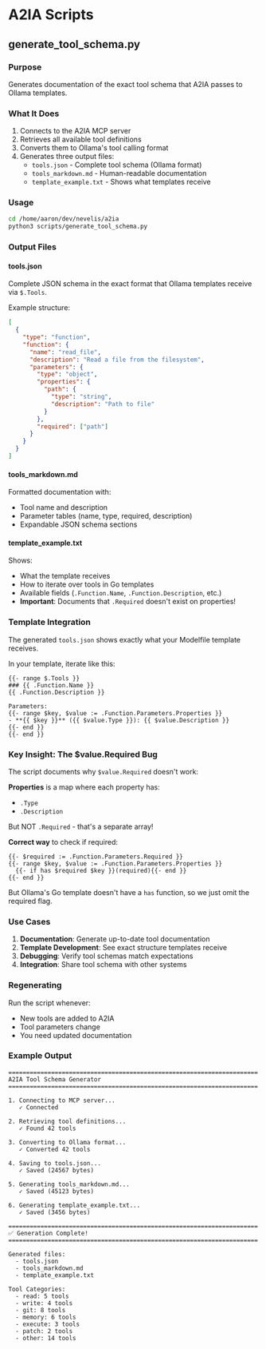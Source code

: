 # A2IA Scripts

## generate_tool_schema.py

### Purpose

Generates documentation of the exact tool schema that A2IA passes to Ollama templates.

### What It Does

1. Connects to the A2IA MCP server
2. Retrieves all available tool definitions  
3. Converts them to Ollama's tool calling format
4. Generates three output files:
   - `tools.json` - Complete tool schema (Ollama format)
   - `tools_markdown.md` - Human-readable documentation
   - `template_example.txt` - Shows what templates receive

### Usage

```bash
cd /home/aaron/dev/nevelis/a2ia
python3 scripts/generate_tool_schema.py
```

### Output Files

#### tools.json

Complete JSON schema in the exact format that Ollama templates receive via `$.Tools`.

Example structure:
```json
[
  {
    "type": "function",
    "function": {
      "name": "read_file",
      "description": "Read a file from the filesystem",
      "parameters": {
        "type": "object",
        "properties": {
          "path": {
            "type": "string",
            "description": "Path to file"
          }
        },
        "required": ["path"]
      }
    }
  }
]
```

#### tools_markdown.md

Formatted documentation with:
- Tool name and description
- Parameter tables (name, type, required, description)
- Expandable JSON schema sections

#### template_example.txt

Shows:
- What the template receives
- How to iterate over tools in Go templates
- Available fields (`.Function.Name`, `.Function.Description`, etc.)
- **Important**: Documents that `.Required` doesn't exist on properties!

### Template Integration

The generated `tools.json` shows exactly what your Modelfile template receives.

In your template, iterate like this:

```
{{- range $.Tools }}
### {{ .Function.Name }}
{{ .Function.Description }}

Parameters:
{{- range $key, $value := .Function.Parameters.Properties }}
- **{{ $key }}** ({{ $value.Type }}): {{ $value.Description }}
{{- end }}
{{- end }}
```

### Key Insight: The $value.Required Bug

The script documents why `$value.Required` doesn't work:

**Properties** is a map where each property has:
- `.Type`
- `.Description`

But NOT `.Required` - that's a separate array!

**Correct way** to check if required:
```
{{- $required := .Function.Parameters.Required }}
{{- range $key, $value := .Function.Parameters.Properties }}
  {{- if has $required $key }}(required){{- end }}
{{- end }}
```

But Ollama's Go template doesn't have a `has` function, so we just omit the required flag.

### Use Cases

1. **Documentation**: Generate up-to-date tool documentation
2. **Template Development**: See exact structure templates receive
3. **Debugging**: Verify tool schemas match expectations
4. **Integration**: Share tool schema with other systems

### Regenerating

Run the script whenever:
- New tools are added to A2IA
- Tool parameters change
- You need updated documentation

### Example Output

```
======================================================================
A2IA Tool Schema Generator
======================================================================

1. Connecting to MCP server...
   ✓ Connected

2. Retrieving tool definitions...
   ✓ Found 42 tools

3. Converting to Ollama format...
   ✓ Converted 42 tools

4. Saving to tools.json...
   ✓ Saved (24567 bytes)

5. Generating tools_markdown.md...
   ✓ Saved (45123 bytes)

6. Generating template_example.txt...
   ✓ Saved (3456 bytes)

======================================================================
✅ Generation Complete!
======================================================================

Generated files:
  - tools.json
  - tools_markdown.md
  - template_example.txt

Tool Categories:
  - read: 5 tools
  - write: 4 tools
  - git: 8 tools
  - memory: 6 tools
  - execute: 3 tools
  - patch: 2 tools
  - other: 14 tools
```

